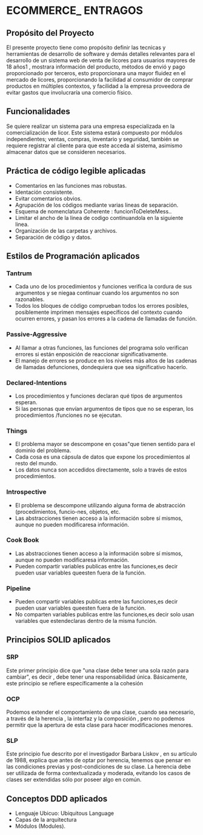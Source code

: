 # ECOMMERCE_ ENTRAGOS
## Propósito del Proyecto
El presente proyecto tiene como propósito definir las tecnicas y herramientas de desarrollo de software y demás detalles relevantes para el desarrollo de un sistema web de venta de licores para
usuarios mayores de 18 años1
, mostrara información del producto, métodos de envió y pago proporcionado por terceros, esto proporcionara una mayor fluidez en el mercado de licores, proporcionando
la facilidad al consumidor de comprar productos en múltiples contextos, y facilidad a la empresa
proveedora de evitar gastos que involucraría una comercio físico.
## Funcionalidades
Se quiere realizar un sistema para una empresa especializada en la comercialización de licor. Este
sistema estará compuesto por módulos independientes; ventas, compras, inventario y seguridad,
también se requiere registrar al cliente para que este acceda al sistema, asimismo almacenar datos
que se consideren necesarios.
## Práctica de código legible aplicadas
* Comentarios en las funciones mas robustas.
* Identación consistente.
* Evitar comentarios obvios.
* Agrupación de los códigos mediante varias lineas de separación.
* Esquema de nomenclatura Coherente : funcionToDeleteMess..
* Limitar el ancho de la linea de codigo continuandola en la siguiente linea.
* Organización de las carpetas y archivos.
* Separación de código y datos.

## Estilos de Programación aplicados
### Tantrum
* Cada uno de los procedimientos y funciones verifica la cordura de sus argumentos y se niegaa continuar cuando los argumentos no son razonables.
* Todos los bloques de código comprueban todos los errores posibles, posiblemente imprimen mensajes específicos del contexto cuando ocurren errores, y pasan los errores a la cadena de llamadas de función.

### Passive-Aggressive
* Al llamar a otras funciones, las funciones del programa solo verifican errores si están enposición de reaccionar significativamente.
* El manejo de errores se produce en los niveles más altos de las cadenas de llamadas defunciones, dondequiera que sea significativo hacerlo.

### Declared-Intentions
* Los procedimientos y funciones declaran qué tipos de argumentos esperan.
* Si las personas que envían argumentos de tipos que no se esperan, los procedimientos /funciones no se ejecutan.

### Things
* El problema mayor se descompone en çosas"que tienen sentido para el dominio del problema.
* Cada cosa es una cápsula de datos que expone los procedimientos al resto del mundo.
* Los datos nunca son accedidos directamente, solo a través de estos procedimientos.

### Introspective
* El problema se descompone utilizando alguna forma de abstracción (procedimientos, funcio-nes, objetos, etc.
* Las abstracciones tienen acceso a la información sobre sí mismos, aunque no pueden modificaresa información.

### Cook Book
* Las abstracciones tienen acceso a la información sobre sí mismos, aunque no pueden modificaresa información.
* Pueden compartir variables publicas entre las funciones,es decir pueden usar variables queesten fuera de la función.

### Pipeline
* Pueden compartir variables publicas entre las funciones,es decir pueden usar variables queesten fuera de la función.
* No comparten variables publicas entre las funciones,es decir solo usan variables que estendeclaras dentro de la misma función.


## Principios SOLID aplicados
### SRP
Este primer principio dice que "una clase debe tener una sola razón para cambiar", es decir , debe tener una responsabilidad única. Básicamente, este principio se refiere específicamente a la cohesión
### OCP
 Podemos extender el comportamiento de una clase, cuando sea necesario, a través de la herencia , la interfaz y la composición , pero no podemos permitir que la apertura de esta clase para hacer modificaciones menores.
### SLP
Este principio fue descrito por el investigador Barbara Liskov , en su artículo de 1988, explica que antes de optar por herencia, tenemos que pensar en las condiciones previas y post-condiciones de su clase. La herencia debe ser utilizada de forma contextualizada y moderada, evitando los casos de clases ser extendidas sólo por poseer algo en común.

## Conceptos DDD aplicados
* Lenguaje Ubicuo: Ubiquitous Language
* Capas de la arquitectura
* Módulos (Modules).